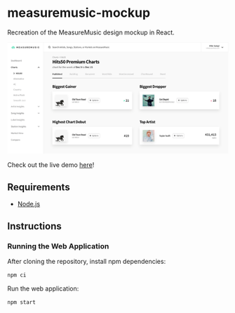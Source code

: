 # measuremusic-mockup

Recreation of the MeasureMusic design mockup in React.

![Preview](preview.gif)

Check out the live demo [here](http://measuremusic-mockup.s3-website-us-west-1.amazonaws.com/)!

## Requirements
- [Node.js](https://nodejs.org/en/download/current/)

## Instructions

### Running the Web Application

After cloning the repository, install npm dependencies:

``` bash
npm ci
```

Run the web application:

``` bash
npm start
```
